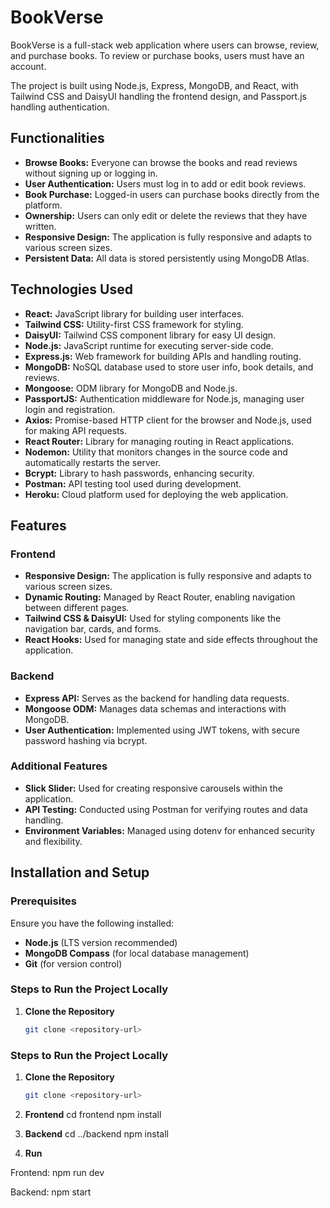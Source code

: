 # BookVerse

BookVerse is a full-stack web application where users can browse, review, and purchase books. To review or purchase books, users must have an account.

The project is built using Node.js, Express, MongoDB, and React, with Tailwind CSS and DaisyUI handling the frontend design, and Passport.js handling authentication.

## Functionalities

- **Browse Books:** Everyone can browse the books and read reviews without signing up or logging in.
- **User Authentication:** Users must log in to add or edit book reviews.
- **Book Purchase:** Logged-in users can purchase books directly from the platform.
- **Ownership:** Users can only edit or delete the reviews that they have written.
- **Responsive Design:** The application is fully responsive and adapts to various screen sizes.
- **Persistent Data:** All data is stored persistently using MongoDB Atlas.

## Technologies Used

- **React:** JavaScript library for building user interfaces.
- **Tailwind CSS:** Utility-first CSS framework for styling.
- **DaisyUI:** Tailwind CSS component library for easy UI design.
- **Node.js:** JavaScript runtime for executing server-side code.
- **Express.js:** Web framework for building APIs and handling routing.
- **MongoDB:** NoSQL database used to store user info, book details, and reviews.
- **Mongoose:** ODM library for MongoDB and Node.js.
- **PassportJS:** Authentication middleware for Node.js, managing user login and registration.
- **Axios:** Promise-based HTTP client for the browser and Node.js, used for making API requests.
- **React Router:** Library for managing routing in React applications.
- **Nodemon:** Utility that monitors changes in the source code and automatically restarts the server.
- **Bcrypt:** Library to hash passwords, enhancing security.
- **Postman:** API testing tool used during development.
- **Heroku:** Cloud platform used for deploying the web application.

## Features

### Frontend
- **Responsive Design:** The application is fully responsive and adapts to various screen sizes.
- **Dynamic Routing:** Managed by React Router, enabling navigation between different pages.
- **Tailwind CSS & DaisyUI:** Used for styling components like the navigation bar, cards, and forms.
- **React Hooks:** Used for managing state and side effects throughout the application.

### Backend
- **Express API:** Serves as the backend for handling data requests.
- **Mongoose ODM:** Manages data schemas and interactions with MongoDB.
- **User Authentication:** Implemented using JWT tokens, with secure password hashing via bcrypt.

### Additional Features
- **Slick Slider:** Used for creating responsive carousels within the application.
- **API Testing:** Conducted using Postman for verifying routes and data handling.
- **Environment Variables:** Managed using dotenv for enhanced security and flexibility.

## Installation and Setup

### Prerequisites

Ensure you have the following installed:

- **Node.js** (LTS version recommended)
- **MongoDB Compass** (for local database management)
- **Git** (for version control)

### Steps to Run the Project Locally

1. **Clone the Repository**
   ```bash
   git clone <repository-url>


### Steps to Run the Project Locally

1. **Clone the Repository**

   ```bash
   git clone <repository-url>

2. **Frontend**
cd frontend
npm install

3. **Backend**
cd ../backend
npm install

4. **Run**
   
Frontend: npm run dev

Backend: npm start


